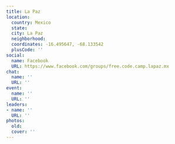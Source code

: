 ```yaml
---
title: La Paz
location:
  country: Mexico
  state: 
  city: La Paz
  neighborhood: 
  coordinates: -16.495647, -68.133542
  plusCode: ''
social:
  name: Facebook
  URL: https://www.facebook.com/groups/free.code.camp.lapaz.mx
chat:
  name: ''
  URL: ''
event:
  name: ''
  URL: ''
leaders:
- name: ''
  URL: ''
photos:
  old: 
  cover: ''
---
```

